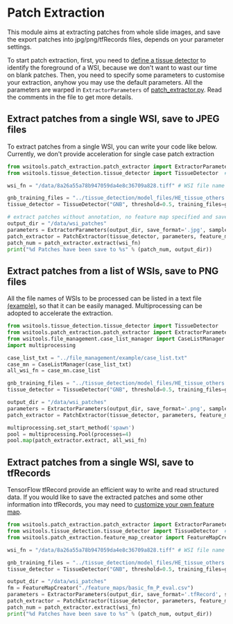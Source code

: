 # Patch Extraction
This module aims at extracting patches from whole slide images, and save the export patches into jpg/png/tfRecords files, depends on your parameter settings.   

To start patch extraction, first, you need to [define a tissue detector](../tissue_detection/tissue_detector.md) to identify the foreground of a WSI, because we don't want to wast our time on blank patches. Then, you need to specify some parameters to customise your extraction, anyhow you may use the default parameters. All the parameters are warped in ```ExtractorParameters``` of [patch_extractor.py](../../wsitools/patch_extraction/patch_extractor.py). Read the comments in the file to get more details. 

## Extract patches from a single WSI, save to JPEG files
To extract patches from a single WSI, you can write your code like below.    
Currently, we don't provide acceleration for single case patch extraction
```python
from wsitools.patch_extraction.patch_extractor import ExtractorParameters, PatchExtractor
from wsitools.tissue_detection.tissue_detector import TissueDetector  # import dependent packages

wsi_fn = "/data/8a26a55a78b947059da4e8c36709a828.tiff" # WSI file name

gnb_training_files = "../tissue_detection/model_files/HE_tissue_others.tsv"
tissue_detector = TissueDetector("GNB", threshold=0.5, training_files=gnb_training_files)

# extract patches without annotation, no feature map specified and save patches to '.jpg'
output_dir = "/data/wsi_patches"
parameters = ExtractorParameters(output_dir, save_format='.jpg', sample_cnt=-1)
patch_extractor = PatchExtractor(tissue_detector, parameters, feature_map=None, annotations=None)
patch_num = patch_extractor.extract(wsi_fn)
print("%d Patches have been save to %s" % (patch_num, output_dir))
```

## Extract patches from a list of WSIs, save to PNG files
All the file names of WSIs to be processed can be listed in a text file [(example)](../../wsitools/file_management/example/case_list.txt), so that it can be easily managed.
Multiprocessing can be adopted to accelerate the extraction.
```python
from wsitools.tissue_detection.tissue_detector import TissueDetector 
from wsitools.patch_extraction.patch_extractor import ExtractorParameters, PatchExtractor
from wsitools.file_management.case_list_manager import CaseListManager
import multiprocessing

case_list_txt = "../file_management/example/case_list.txt"
case_mn = CaseListManager(case_list_txt)
all_wsi_fn = case_mn.case_list

gnb_training_files = "../tissue_detection/model_files/HE_tissue_others.tsv"
tissue_detector = TissueDetector("GNB", threshold=0.5, training_files=gnb_training_files)

output_dir = "/data/wsi_patches"
parameters = ExtractorParameters(output_dir, save_format='.png', sample_cnt=-1)
patch_extractor = PatchExtractor(tissue_detector, parameters, feature_map=None, annotations=None)

multiprocessing.set_start_method('spawn')
pool = multiprocessing.Pool(processes=4)
pool.map(patch_extractor.extract, all_wsi_fn)
```
## Extract patches from a single WSI, save to tfRecords
TensorFlow tfRecord provide an efficient way to write and read structured data.
If you would like to save the extracted patches and some other information into tfRecords, you may need to [customize your own feature map](./feature_map.md).

```python
from wsitools.patch_extraction.patch_extractor import ExtractorParameters, PatchExtractor
from wsitools.tissue_detection.tissue_detector import TissueDetector  # import dependent packages
from wsitools.patch_extraction.feature_map_creator import FeatureMapCreator

wsi_fn = "/data/8a26a55a78b947059da4e8c36709a828.tiff" # WSI file name

gnb_training_files = "../tissue_detection/model_files/HE_tissue_others.tsv"
tissue_detector = TissueDetector("GNB", threshold=0.5, training_files=gnb_training_files)

output_dir = "/data/wsi_patches"
fm = FeatureMapCreator("./feature_maps/basic_fm_P_eval.csv")
parameters = ExtractorParameters(output_dir, save_format='.tfRecord', sample_cnt=-1)
patch_extractor = PatchExtractor(tissue_detector, parameters, feature_map=fm, annotations=None)
patch_num = patch_extractor.extract(wsi_fn)
print("%d Patches have been save to %s" % (patch_num, output_dir))
```












